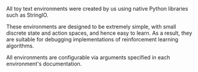 <div class="selection-content" markdown="1">

All toy text environments were created by us using native Python libraries such as StringIO. 

These environments are designed to be extremely simple, with small discrete state and action spaces, and hence easy to learn. As a result, they are suitable for debugging implementations of reinforcement learning algorithms. 

All environments are configurable via arguments specified in each environment's documentation.

</div>
